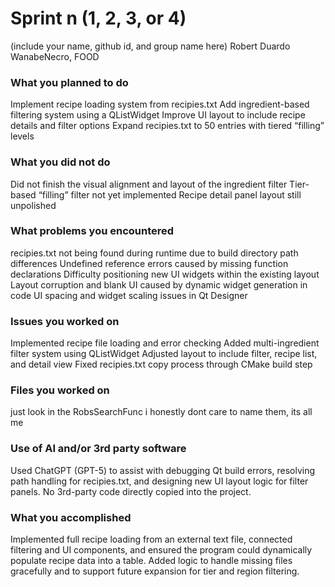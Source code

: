# Sprint n (1, 2, 3, or 4)

(include your name, github id, and group name here)
Robert Duardo
WanabeNecro, 
FOOD

### What you planned to do

Implement recipe loading system from recipies.txt 
Add ingredient-based filtering system using a QListWidget 
Improve UI layout to include recipe details and filter options 
Expand recipies.txt to 50 entries with tiered “filling” levels 

### What you did not do

Did not finish the visual alignment and layout of the ingredient filter
Tier-based “filling” filter not yet implemented
Recipe detail panel layout still unpolished


### What problems you encountered

recipies.txt not being found during runtime due to build directory path differences
Undefined reference errors caused by missing function declarations
Difficulty positioning new UI widgets within the existing layout
Layout corruption and blank UI caused by dynamic widget generation in code
UI spacing and widget scaling issues in Qt Designer


### Issues you worked on

 Implemented recipe file loading and error checking
 Added multi-ingredient filter system using QListWidget
 Adjusted layout to include filter, recipe list, and detail view
 Fixed recipies.txt copy process through CMake build step

### Files you worked on
just look in the RobsSearchFunc i honestly dont care to name them, its all me

### Use of AI and/or 3rd party software
Used ChatGPT (GPT-5) to assist with debugging Qt build errors, resolving path handling for recipies.txt, and designing new UI layout logic for filter panels. No 3rd-party code directly copied into the project.

### What you accomplished
Implemented full recipe loading from an external text file, connected filtering and UI components, and ensured the program could dynamically populate recipe data into a table. Added logic to handle missing files gracefully and to support future expansion for tier and region filtering.